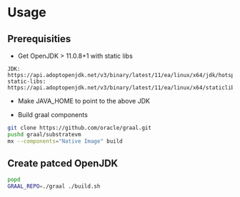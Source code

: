 # Usage

## Prerequisities

* Get OpenJDK > 11.0.8+1 with static libs
```
JDK: https://api.adoptopenjdk.net/v3/binary/latest/11/ea/linux/x64/jdk/hotspot/normal/openjdk
static-libs: https://api.adoptopenjdk.net/v3/binary/latest/11/ea/linux/x64/staticlibs/hotspot/normal/openjdk
```

* Make JAVA_HOME to point to the above JDK

* Build graal components
```bash
git clone https://github.com/oracle/graal.git
pushd graal/substratevm
mx --components="Native Image" build
```

## Create patced OpenJDK

```bash
popd
GRAAL_REPO=./graal ./build.sh
```
